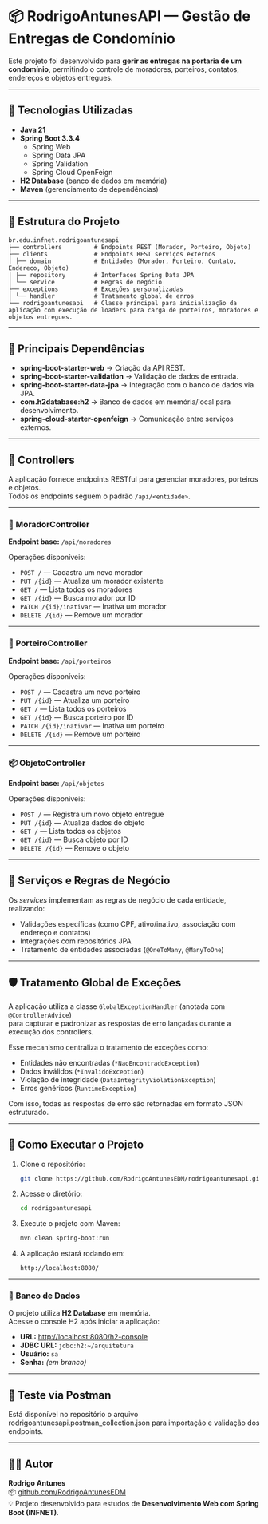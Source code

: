 # 📦 RodrigoAntunesAPI — Gestão de Entregas de Condomínio

Este projeto foi desenvolvido para **gerir as entregas na portaria de um condomínio**, permitindo o controle de moradores, porteiros, contatos, endereços e objetos entregues.

---

## 🚀 Tecnologias Utilizadas

- **Java 21**
- **Spring Boot 3.3.4**
  - Spring Web
  - Spring Data JPA
  - Spring Validation
  - Spring Cloud OpenFeign
- **H2 Database** (banco de dados em memória)
- **Maven** (gerenciamento de dependências)

---

## 🧩 Estrutura do Projeto

```
br.edu.infnet.rodrigoantunesapi
├── controllers         # Endpoints REST (Morador, Porteiro, Objeto)
├── clients             # Endpoints REST serviços externos
│ ├── domain            # Entidades (Morador, Porteiro, Contato, Endereco, Objeto)
│ ├── repository        # Interfaces Spring Data JPA
│ └── service           # Regras de negócio
├── exceptions          # Exceções personalizadas
│ └── handler           # Tratamento global de erros
└── rodrigoantunesapi   # Classe principal para inicialização da aplicação com execução de loaders para carga de porteiros, moradores e objetos entregues.
```

---

## 🧩 Principais Dependências

- **spring-boot-starter-web** → Criação da API REST.  
- **spring-boot-starter-validation** → Validação de dados de entrada.  
- **spring-boot-starter-data-jpa** → Integração com o banco de dados via JPA.  
- **com.h2database:h2** → Banco de dados em memória/local para desenvolvimento.  
- **spring-cloud-starter-openfeign** → Comunicação entre serviços externos.  

---

## 🧱 Controllers

A aplicação fornece endpoints RESTful para gerenciar moradores, porteiros e objetos.  
Todos os endpoints seguem o padrão `/api/<entidade>`.

---

### 👥 MoradorController

**Endpoint base:** `/api/moradores`

Operações disponíveis:
- `POST /` — Cadastra um novo morador  
- `PUT /{id}` — Atualiza um morador existente  
- `GET /` — Lista todos os moradores  
- `GET /{id}` — Busca morador por ID  
- `PATCH /{id}/inativar` — Inativa um morador  
- `DELETE /{id}` — Remove um morador  

---

### 🧍 PorteiroController

**Endpoint base:** `/api/porteiros`

Operações disponíveis:
- `POST /` — Cadastra um novo porteiro  
- `PUT /{id}` — Atualiza um porteiro  
- `GET /` — Lista todos os porteiros  
- `GET /{id}` — Busca porteiro por ID  
- `PATCH /{id}/inativar` — Inativa um porteiro  
- `DELETE /{id}` — Remove um porteiro  

---

### 📦 ObjetoController

**Endpoint base:** `/api/objetos`

Operações disponíveis:
- `POST /` — Registra um novo objeto entregue  
- `PUT /{id}` — Atualiza dados do objeto  
- `GET /` — Lista todos os objetos  
- `GET /{id}` — Busca objeto por ID  
- `DELETE /{id}` — Remove o objeto  

---

## 🧠 Serviços e Regras de Negócio

Os *services* implementam as regras de negócio de cada entidade, realizando:
- Validações específicas (como CPF, ativo/inativo, associação com endereço e contatos)
- Integrações com repositórios JPA
- Tratamento de entidades associadas (`@OneToMany`, `@ManyToOne`)

---

## 🛡️ Tratamento Global de Exceções

A aplicação utiliza a classe `GlobalExceptionHandler` (anotada com `@ControllerAdvice`)  
para capturar e padronizar as respostas de erro lançadas durante a execução dos controllers.

Esse mecanismo centraliza o tratamento de exceções como:
- Entidades não encontradas (`*NaoEncontradoException`)
- Dados inválidos (`*InvalidoException`)
- Violação de integridade (`DataIntegrityViolationException`)
- Erros genéricos (`RuntimeException`)

Com isso, todas as respostas de erro são retornadas em formato JSON estruturado.

---

## 🧪 Como Executar o Projeto

1. Clone o repositório:
   ```bash
   git clone https://github.com/RodrigoAntunesEDM/rodrigoantunesapi.git
   ```
2. Acesse o diretório:
   ```bash
   cd rodrigoantunesapi
   ```
3. Execute o projeto com Maven:
   ```bash
   mvn clean spring-boot:run
   ```
4. A aplicação estará rodando em:
   ```
   http://localhost:8080/
   ```

---


### 🧩 Banco de Dados
O projeto utiliza **H2 Database** em memória.  
Acesse o console H2 após iniciar a aplicação:

- **URL:** [http://localhost:8080/h2-console](http://localhost:8080/h2-console)
- **JDBC URL:** `jdbc:h2:~/arquitetura`
- **Usuário:** `sa`
- **Senha:** *(em branco)*

---

## 🧪 Teste via Postman

Está disponível no repositório o arquivo rodrigoantunesapi.postman_collection.json para importação e validação dos endpoints.

---

## 👨‍💻 Autor

**Rodrigo Antunes**  
📦 [github.com/RodrigoAntunesEDM](https://github.com/RodrigoAntunesEDM)  
💡 Projeto desenvolvido para estudos de **Desenvolvimento Web com Spring Boot (INFNET)**.

